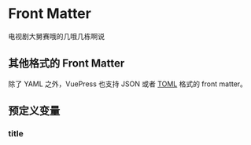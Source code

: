 # Front Matter

电视剧大舅赛哦的几哦几栋啊说

## 其他格式的 Front Matter

除了 YAML 之外，VuePress 也支持 JSON 或者 [TOML](https://github.com/toml-lang/toml) 格式的 front matter。

## 预定义变量

### title